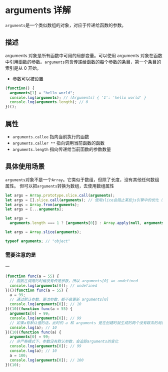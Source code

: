 # arguments 详解

`arguments`是一个类似数组的对象，对应于传递给函数的参数。

## 描述

arguments 对象是所有函数中可用的局部变量。可以使用 arguments 对象在函数中引用函数的参数。`arguments`包含传递给函数的每个参数的条目，第一个条目的索引是从 0 开始。

- 参数可以被设置

```js
(function() {
  arguments[1] = "hello world";
  console.log(arguments); // [Arguments] { '1': 'hello world' }
  console.log(arguments.length); // 0
})();
```

## 属性

- `arguments.callee` 指向当前执行的函数
- `arguments.caller **` 指向调用当前函数的函数
- `arguments.length` 指向传递给当前函数的参数数量

## 具体使用场景

`arguments`对象不是一个`Array`。它类似于数组，但除了长度，没有其他任何数组属性。
但可以把`arguments`转换为数组，去使用数组属性

```js
let args = Array.prototype.slice.call(arguments);
let args = [].slice.call(arguments); // 使用slice会阻止某些js引擎中的优化（如V8）
let args = Array.from(arguments);
let args = [...arguments];

let args =
  arguments.length === 1 ? [arguments[0]] : Array.apply(null, arguments);

let args = Array.slice(arguments);

typeof arguments; // "object"
```

### 需要注意的是

一

```js
(function func(a = 55) {
  // 函数在调用的时候没有传递参数，所以 arguments[0] => undefined
  console.log(arguments[0]); // undefined
})()(function func(a = 55) {
  a = 99;
  // 通过默认参数，更改参数，都不会更新 arguments[0]
  console.log(arguments[0]); // 10
})(10)(function func(a = 55) {
  arguments[0] = 99;
  console.log(arguments[0]); // 99
  // 如果a有默认值的话，此时的 a 和 arguments 是在创建时就生成的两个没有联系的局部变量
  console.log(a); // 10
})(10)(function func(a) {
  arguments[0] = 99;
  // 非严格模式下，参数没有默认参数，会追踪arguments的变化
  console.log(arguments[0]); // 99
  console.log(a); // 10
  a = 100;
  console.log(arguments[0]); // 100
})(10);
```
